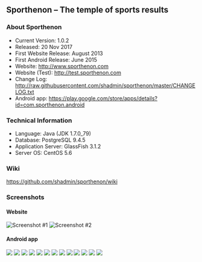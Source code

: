## Sporthenon – The temple of sports results
### About Sporthenon
<ul>
<li>Current Version: 1.0.2</li>
<li>Released: 20 Nov 2017</li>
<li>First Website Release: August 2013</li>
<li>First Android Release: June 2015</li>
<li>Website: <a href="http://www.sporthenon.com/">http://www.sporthenon.com</a></li>
<li>Website (Test): <a href="http://test.sporthenon.com">http://test.sporthenon.com</a></li>
<li>Change Log: <a href="http://raw.githubusercontent.com/shadmin/sporthenon/master/CHANGELOG.txt">http://raw.githubusercontent.com/shadmin/sporthenon/master/CHANGELOG.txt</a></li>
<li>Android app: <a href="https://play.google.com/store/apps/details?id=com.sporthenon.android">https://play.google.com/store/apps/details?id=com.sporthenon.android</a></li>
</ul>

### Technical Information
<ul>
<li>Language: Java (JDK 1.7.0_79)</li>
<li>Database: PostgreSQL 9.4.5</li>
<li>Application Server: GlassFish 3.1.2</li>
<li>Server OS: CentOS 5.6</li>
</ul>

### Wiki
<a href="https://github.com/shadmin/sporthenon/wiki">https://github.com/shadmin/sporthenon/wiki</a>

### Screenshots

#### Website
![Screenshot #1]("https://raw.githubusercontent.com/shadmin/sporthenon/master/res/Screenshots/sc7_1-0-0.png")
![Screenshot #2]("https://raw.githubusercontent.com/shadmin/sporthenon/master/res/Screenshots/sc8_1-0-0.png")

#### Android app
![]("https://raw.githubusercontent.com/shadmin/sporthenon/master/res/Screenshots/Android%20V2.1/Screenshot_2016-11-08-16-48-17.png")
![]("https://raw.githubusercontent.com/shadmin/sporthenon/master/res/Screenshots/Android%20V2.1/Screenshot_2016-11-08-16-48-33.png")
![]("https://raw.githubusercontent.com/shadmin/sporthenon/master/res/Screenshots/Android%20V2.1/Screenshot_2016-11-08-16-48-40.png")
![]("https://raw.githubusercontent.com/shadmin/sporthenon/master/res/Screenshots/Android%20V2.1/Screenshot_2016-11-08-16-48-55.png")
![]("https://raw.githubusercontent.com/shadmin/sporthenon/master/res/Screenshots/Android%20V2.1/Screenshot_2016-11-08-16-49-02.png")
![]("https://raw.githubusercontent.com/shadmin/sporthenon/master/res/Screenshots/Android%20V2.1/Screenshot_2016-11-08-16-49-33.png")
![]("https://raw.githubusercontent.com/shadmin/sporthenon/master/res/Screenshots/Android%20V2.1/Screenshot_2016-11-08-16-49-51.png")
![]("https://raw.githubusercontent.com/shadmin/sporthenon/master/res/Screenshots/Android%20V2.1/Screenshot_2016-11-08-16-49-58.png")
![]("https://raw.githubusercontent.com/shadmin/sporthenon/master/res/Screenshots/Android%20V2.1/Screenshot_2016-11-08-16-50-06.png")
![]("https://raw.githubusercontent.com/shadmin/sporthenon/master/res/Screenshots/Android%20V2.1/Screenshot_2016-11-08-16-50-17.png")
![]("https://raw.githubusercontent.com/shadmin/sporthenon/master/res/Screenshots/Android%20V2.1/Screenshot_2016-11-08-16-50-35.png")
![]("https://raw.githubusercontent.com/shadmin/sporthenon/master/res/Screenshots/Android%20V2.1/Screenshot_2016-11-08-16-51-44.png")
![]("https://raw.githubusercontent.com/shadmin/sporthenon/master/res/Screenshots/Android%20V2.1/Screenshot_2016-11-08-16-51-57.png")
